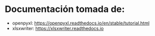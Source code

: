 # Documentación tomada de:
- openpyxl:
https://openpyxl.readthedocs.io/en/stable/tutorial.html
- xlsxwriter:
https://xlsxwriter.readthedocs.io